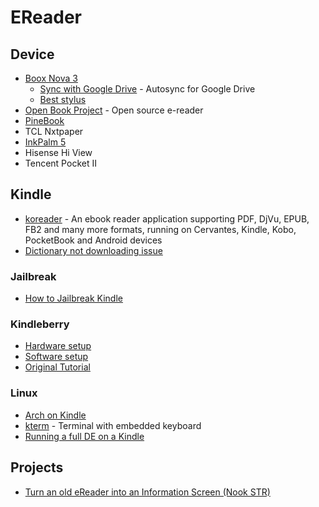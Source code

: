 # EReader

## Device
- [Boox Nova 3](https://www.boox.com/nova3/)
  - [Sync with Google Drive](https://www.reddit.com/r/ereader/comments/g2hrts/onyx_and_realtime_syncing_on_google_drive/) - Autosync for Google Drive
  - [Best stylus](https://www.samsung.com/us/mobile/mobile-accessories/tablets/tab-s6-lite-s-pen-oxford-gray-ej-pp610bjeguj/)
- [Open Book Project](https://github.com/joeycastillo/The-Open-Book) - Open source e-reader
- [PineBook](https://pine64.com/product/pinenote-developer-edition/)
- TCL Nxtpaper
- [InkPalm 5](https://www.aliexpress.com/item/3256803864941192.html)
- Hisense Hi View
- Tencent Pocket II

## Kindle
- [koreader](https://github.com/koreader/koreader) - An ebook reader application supporting PDF, DjVu, EPUB, FB2 and many more formats, running on Cervantes, Kindle, Kobo, PocketBook and Android devices
- [Dictionary not downloading issue](https://www.amazonforum.com/s/question/0D54P00006zSv1KSAS/kindle-app-dictionary-not-downloading)

### Jailbreak
- [How to Jailbreak Kindle](https://wiki.mobileread.com/wiki/5_x_Jailbreak#Step-by-Step)

### Kindleberry
- [Hardware setup](https://maxogden.com/kindleberry-wireless.html)
- [Software setup](https://gist.github.com/rvagg/5095506)
- [Original Tutorial](https://ponnuki.net/2012/09/kindleberry-pi/)

### Linux
- [Arch on Kindle](https://github.com/Wint3rmute/arch-linux-on-kindles)
- [kterm](https://www.fabiszewski.net/kindle-terminal/) - Terminal with embedded keyboard
- [Running a full DE on a Kindle](https://nns.ee/blog/2019/04/14/chroot-shenanigans-2.html)

## Projects
- [Turn an old eReader into an Information Screen (Nook STR)](https://shkspr.mobi/blog/2020/02/turn-an-old-ereader-into-an-information-screen-nook-str/)
